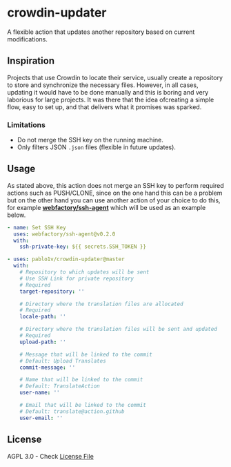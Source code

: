 # crowdin-updater

A flexible action that updates another repository based on current modifications.

## Inspiration

Projects that use Crowdin to locate their service, usually create a repository to store and synchronize the necessary files.
However, in all cases, updating it would have to be done manually and this is boring and very laborious for large projects. It was there that the idea of ​​creating a simple flow, easy to set up, and that delivers what it promises was sparked.

### Limitations

- Do not merge the SSH key on the running machine.
- Only filters JSON `.json` files (flexible in future updates).

## Usage

As stated above, this action does not merge an SSH key to perform required actions such as PUSH/CLONE, since on the one hand this can be a problem but on the other hand you can use another action of your choice to do this, for example **[webfactory/ssh-agent](https://github.com/webfactory/ssh-agent)** which will be used as an example below.

```yaml
- name: Set SSH Key
  uses: webfactory/ssh-agent@v0.2.0
  with:
    ssh-private-key: ${{ secrets.SSH_TOKEN }}

- uses: pablo1v/crowdin-updater@master
  with:
    # Repository to which updates will be sent
    # Use SSH Link for private repository
    # Required
    target-repository: ''

    # Directory where the translation files are allocated
    # Required
    locale-path: ''

    # Directory where the translation files will be sent and updated
    # Required
    upload-path: ''

    # Message that will be linked to the commit
    # Default: Upload Translates
    commit-message: ''

    # Name that will be linked to the commit
    # Default: TranslateAction
    user-name: ''

    # Email that will be linked to the commit
    # Default: translate@action.github
    user-email: ''
```

## License

AGPL 3.0 - Check [License File](https://github.com/pablo1v/crowdin-updater/blob/master/LICENSE)
